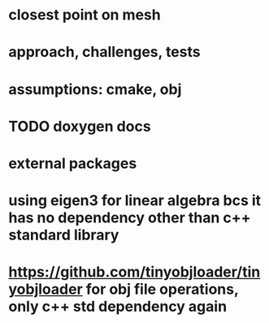 # closest point on mesh

# approach, challenges, tests

# assumptions: cmake, obj

# TODO doxygen docs

# external packages
# using eigen3 for linear algebra bcs it has no dependency other than c++ standard library
# https://github.com/tinyobjloader/tinyobjloader for obj file operations, only c++ std dependency again

